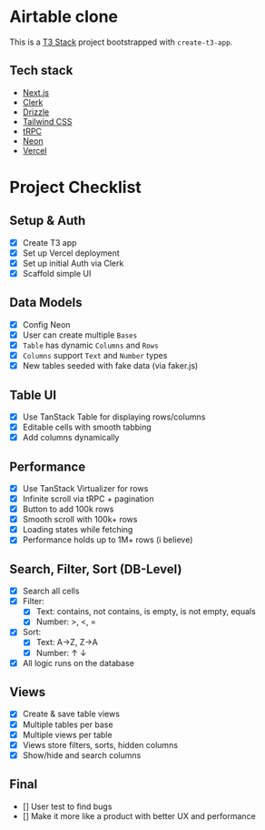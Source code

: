 # Airtable clone

This is a [T3 Stack](https://create.t3.gg/) project bootstrapped with `create-t3-app`.

## Tech stack

- [Next.js](https://nextjs.org)
- [Clerk](https://clerk.com)
- [Drizzle](https://orm.drizzle.team)
- [Tailwind CSS](https://tailwindcss.com)
- [tRPC](https://trpc.io)
- [Neon](https://neon.tech)
- [Vercel](https://vercel.com)

# Project Checklist

## Setup & Auth

- [x] Create T3 app
- [x] Set up Vercel deployment
- [x] Set up initial Auth via Clerk
- [x] Scaffold simple UI

## Data Models

- [x] Config Neon
- [x] User can create multiple `Bases`
- [x] `Table` has dynamic `Columns` and `Rows`
- [x] `Columns` support `Text` and `Number` types
- [x] New tables seeded with fake data (via faker.js)

## Table UI

- [x] Use TanStack Table for displaying rows/columns
- [x] Editable cells with smooth tabbing
- [x] Add columns dynamically

## Performance

- [x] Use TanStack Virtualizer for rows
- [x] Infinite scroll via tRPC + pagination
- [x] Button to add 100k rows
- [x] Smooth scroll with 100k+ rows
- [x] Loading states while fetching
- [x] Performance holds up to 1M+ rows (i believe)

## Search, Filter, Sort (DB-Level)

- [x] Search all cells
- [x] Filter:
  - [x] Text: contains, not contains, is empty, is not empty, equals
  - [x] Number: >, <, =
- [x] Sort:
  - [x] Text: A→Z, Z→A
  - [x] Number: ↑ ↓
- [x] All logic runs on the database

## Views

- [x] Create & save table views
- [x] Multiple tables per base
- [x] Multiple views per table
- [x] Views store filters, sorts, hidden columns
- [x] Show/hide and search columns

## Final

- [] User test to find bugs
- [] Make it more like a product with better UX and performance

